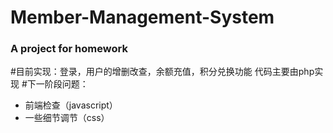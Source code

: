 # Member-Management-System
### A project for homework


#目前实现：登录，用户的增删改查，余额充值，积分兑换功能
代码主要由php实现
#下一阶段问题：
* 前端检查（javascript）
* 一些细节调节（css）
